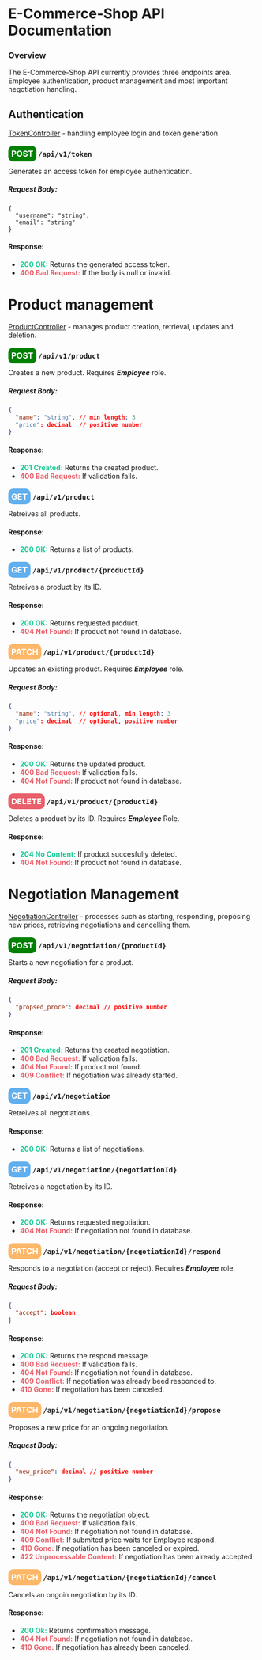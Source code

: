 # E-Commerce-Shop API Documentation

### Overview

The E-Commerce-Shop API currently provides three endpoints area. Employee authentication, product management and most important negotiation handling.

## Authentication

[TokenController](./ShopAPI/ShopAPI/Controllers/TokenController.cs) - handling employee login and token generation

### <span style="color:white;background-color:green;padding:6px;border-radius:10px">POST</span> `/api/v1/token`

Generates an access token for employee authentication.

##### Request Body:

```
{
  "username": "string",
  "email": "string"
}
```

#### Response:

-  <b style="color:#12CA93">200 OK:</b> Returns the generated access token.
-  <b style="color:#E95F6A">400 Bad Request:</b> If the body is null or invalid.

# Product management

[ProductController](./ShopAPI/ShopAPI/Controllers/ProductController.cs) - manages product creation, retrieval, updates and deletion.

### <span style="color:white;background-color:green;padding:6px;border-radius:10px">POST</span> `/api/v1/product`

Creates a new product. Requires **_Employee_** role.

##### Request Body:

```JSON
{
  "name": "string", // min length: 3
  "price": decimal  // positive number
}
```

#### Response:

-  <b style="color:#12CA93">201 Created:</b> Returns the created product.
-  <b style="color:#E95F6A">400 Bad Request:</b> If validation fails.

### <span style="color:white;background-color:#61AFEE;padding:6px;border-radius:10px">GET</span> `/api/v1/product`

Retreives all products.

#### Response:

-  <b style="color:#12CA93">200 OK:</b> Returns a list of products.

### <span style="color:white;background-color:#61AFEE;padding:6px;border-radius:10px">GET</span> `/api/v1/product/{productId}`

Retreives a product by its ID.

#### Response:

-  <b style="color:#12CA93">200 OK:</b> Returns requested product.
-  <b style="color:#E95F6A">404 Not Found:</b> If product not found in database.

### <span style="color:white;background-color:#FCB768;padding:6px;border-radius:10px">PATCH</span> `/api/v1/product/{productId}`

Updates an existing product. Requires **_Employee_** role.

##### Request Body:

```JSON
{
  "name": "string", // optional, min length: 3
  "price": decimal  // optional, positive number
}
```

#### Response:

-  <b style="color:#12CA93">200 OK:</b> Returns the updated product.
-  <b style="color:#E95F6A">400 Bad Request:</b> If validation fails.
-  <b style="color:#E95F6A">404 Not Found:</b> If product not found in database.

### <span style="color:white;background-color:#E95F6A;padding:6px;border-radius:10px">DELETE</span> `/api/v1/product/{productId}`

Deletes a product by its ID. Requires **_Employee_** Role.

#### Response:

-  <b style="color:#12CA93">204 No Content:</b> If product succesfully deleted.
-  <b style="color:#E95F6A">404 Not Found:</b> If product not found in database.

# Negotiation Management

[NegotiationController](./ShopAPI/ShopAPI/Controllers/NegotiationController.cs) - processes such as starting, responding, proposing new prices, retrieving negotiations and cancelling them.

### <span style="color:white;background-color:green;padding:6px;border-radius:10px">POST</span> `/api/v1/negotiation/{productId}`

Starts a new negotiation for a product.

##### Request Body:

```JSON
{
  "propsed_proce": decimal // positive number
}
```

#### Response:

-  <b style="color:#12CA93">201 Created:</b> Returns the created negotiation.
-  <b style="color:#E95F6A">400 Bad Request:</b> If validation fails.
-  <b style="color:#E95F6A">404 Not Found:</b> If product not found.
-  <b style="color:#E95F6A">409 Conflict:</b> If negotiation was already started.

### <span style="color:white;background-color:#61AFEE;padding:6px;border-radius:10px">GET</span> `/api/v1/negotiation`

Retreives all negotiations.

#### Response:

-  <b style="color:#12CA93">200 OK:</b> Returns a list of negotiations.

### <span style="color:white;background-color:#61AFEE;padding:6px;border-radius:10px">GET</span> `/api/v1/negotiation/{negotiationId}`

Retreives a negotiation by its ID.

#### Response:

-  <b style="color:#12CA93">200 OK:</b> Returns requested negotiation.
-  <b style="color:#E95F6A">404 Not Found:</b> If negotiation not found in database.

### <span style="color:white;background-color:#FCB768;padding:6px;border-radius:10px">PATCH</span> `/api/v1/negotiation/{negotiationId}/respond`

Responds to a negotiation (accept or reject). Requires **_Employee_** role.

##### Request Body:

```JSON
{
  "accept": boolean
}
```

#### Response:

-  <b style="color:#12CA93">200 OK:</b> Returns the respond message.
-  <b style="color:#E95F6A">400 Bad Request:</b> If validation fails.
-  <b style="color:#E95F6A">404 Not Found:</b> If negotiation not found in database.
-  <b style="color:#E95F6A">409 Conflict:</b> If negotiation was already beed responded to.
-  <b style="color:#E95F6A">410 Gone:</b> If negotiation has been canceled.

### <span style="color:white;background-color:#FCB768;padding:6px;border-radius:10px">PATCH</span> `/api/v1/negotiation/{negotiationId}/propose`

Proposes a new price for an ongoing negotiation.

##### Request Body:

```JSON
{
  "new_price": decimal // positive number
}
```

#### Response:

-  <b style="color:#12CA93">200 OK:</b> Returns the negotiation object.
-  <b style="color:#E95F6A">400 Bad Request:</b> If validation fails.
-  <b style="color:#E95F6A">404 Not Found:</b> If negotiation not found in database.
-  <b style="color:#E95F6A">409 Conflict:</b> If submited price waits for Employee respond.
-  <b style="color:#E95F6A">410 Gone:</b> If negotiation has been canceled or expired.
-  <b style="color:#E95F6A">422 Unprocessable Content:</b> If negotiation has been already accepted.

### <span style="color:white;background-color:#FCB768;padding:6px;border-radius:10px">PATCH</span> `/api/v1/negotiation/{negotiationId}/cancel`

Cancels an ongoin negotiation by its ID.

#### Response:

-  <b style="color:#12CA93">200 Ok:</b> Returns confirmation message.
-  <b style="color:#E95F6A">404 Not Found:</b> If negotiation not found in database.
-  <b style="color:#E95F6A">410 Gone:</b> If negotiation has already been canceled.
